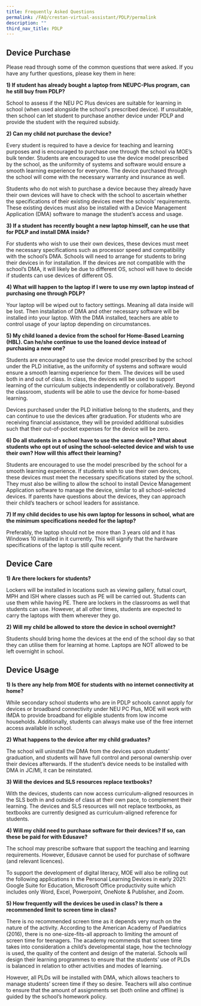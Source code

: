```yaml
---
title: Frequently Asked Questions
permalink: /FAQ/crestan-virtual-assistant/PDLP/permalink
description: ""
third_nav_title: PDLP
---
```

Device Purchase
--------------------

Please read through some of the common questions that were asked. If you have any further questions, please key them in here:

**1) If student has already bought a laptop from NEUPC-Plus program, can he still buy from PDLP?**

School to assess if the NEU PC Plus devices are suitable for learning in school (when used alongside the school's prescribed device). If unsuitable, then school can let student to purchase another device under PDLP and provide the student with the required subsidy.

**2) Can my child not purchase the device?**

Every student is required to have a device for teaching and learning purposes and is encouraged to purchase one through the school via MOE’s bulk tender. Students are encouraged to use the device model prescribed by the school, as the uniformity of systems and software would ensure a smooth learning experience for everyone. The device purchased through the school will come with the necessary warranty and insurance as well.

Students who do not wish to purchase a device because they already have their own devices will have to check with the school to ascertain whether the specifications of their existing devices meet the schools’ requirements. These existing devices must also be installed with a Device Management Application (DMA) software to manage the student’s access and usage.

**3) If a student has recently bought a new laptop himself, can he use that for PDLP and install DMA inside?**

For students who wish to use their own devices, these devices must meet the necessary specifications such as processor speed and compatibility with the school’s DMA. Schools will need to arrange for students to bring their devices in for installation. If the devices are not compatible with the school’s DMA, it will likely be due to different OS, school will have to decide if students can use devices of different OS.

**4) What will happen to the laptop if I were to use my own laptop instead of purchasing one through PDLP?**

Your laptop will be wiped out to factory settings. Meaning all data inside will be lost. Then installation of DMA and other necessary software will be installed into your laptop. With the DMA installed, teachers are able to control usage of your laptop depending on circumstances.

**5) My child loaned a device from the school for Home-Based Learning (HBL). Can he/she continue to use the loaned device instead of purchasing a new one?**

Students are encouraged to use the device model prescribed by the school under the PLD initiative, as the uniformity of systems and software would ensure a smooth learning experience for them. The devices will be used both in and out of class. In class, the devices will be used to support learning of the curriculum subjects independently or collaboratively. Beyond the classroom, students will be able to use the device for home-based learning.

Devices purchased under the PLD initiative belong to the students, and they can continue to use the devices after graduation. For students who are receiving financial assistance, they will be provided additional subsidies such that their out-of-pocket expenses for the device will be zero.

**6) Do all students in a school have to use the same device? What about students who opt out of using the school-selected device and wish to use their own? How will this affect their learning?**

Students are encouraged to use the model prescribed by the school for a smooth learning experience. If students wish to use their own devices, these devices must meet the necessary specifications stated by the school. They must also be willing to allow the school to install Device Management Application software to manage the device, similar to all school-selected devices. If parents have questions about the devices, they can approach their child’s teachers or school leaders for assistance.

**7) If my child decides to use his own laptop for lessons in school, what are the minimum specifications needed for the laptop?**

Preferably, the laptop should not be more than 3 years old and it has Windows 10 installed in it currently. This will signify that the hardware specifications of the laptop is still quite recent.

Device Care
--------------------

**1) Are there lockers for students?**

Lockers will be installed in locations such as viewing gallery, futsal court, MPH and ISH where classes such as PE will be carried out. Students can use them while having PE. There are lockers in the classrooms as well that students can use. However, at all other times, students are expected to carry the laptops with them wherever they go.

**2) Will my child be allowed to store the device in school overnight?**

Students should bring home the devices at the end of the school day so that they can utilise them for learning at home. Laptops are NOT allowed to be left overnight in school.


Device Usage
--------------------

**1) Is there any help from MOE for students with no internet connectivity at home?**

While secondary school students who are in PDLP schools cannot apply for devices or broadband connectivity under NEU PC Plus, MOE will work with IMDA to provide broadband for eligible students from low income households. Additionally, students can always make use of the free internet access available in school.

**2) What happens to the device after my child graduates?**

The school will uninstall the DMA from the devices upon students’ graduation, and students will have full control and personal ownership over their devices afterwards. If the student’s device needs to be installed with DMA in JC/MI, it can be reinstated.

**3) Will the devices and SLS resources replace textbooks?**

With the devices, students can now access curriculum-aligned resources in the SLS both in and outside of class at their own pace, to complement their learning. The devices and SLS resources will not replace textbooks, as textbooks are currently designed as curriculum-aligned reference for students.

**4) Will my child need to purchase software for their devices? If so, can these be paid for with Edusave?**

The school may prescribe software that support the teaching and learning requirements. However, Edusave cannot be used for purchase of software (and relevant licences).

To support the development of digital literacy, MOE will also be rolling out the following applications in the Personal Learning Devices in early 2021: Google Suite for Education, Microsoft Office productivity suite which includes only Word, Excel, Powerpoint, OneNote & Publisher, and Zoom.

**5) How frequently will the devices be used in class? Is there a recommended limit to screen time in class?**

There is no recommended screen time as it depends very much on the nature of the activity. According to the American Academy of Paediatrics (2016), there is no one-size-fits-all approach to limiting the amount of screen time for teenagers. The academy recommends that screen time takes into consideration a child’s developmental stage, how the technology is used, the quality of the content and design of the material. Schools will design their learning programmes to ensure that the students’ use of PLDs is balanced in relation to other activities and modes of learning.

However, all PLDs will be installed with DMA, which allows teachers to manage students’ screen time if they so desire. Teachers will also continue to ensure that the amount of assignments set (both online and offline) is guided by the school’s homework policy.